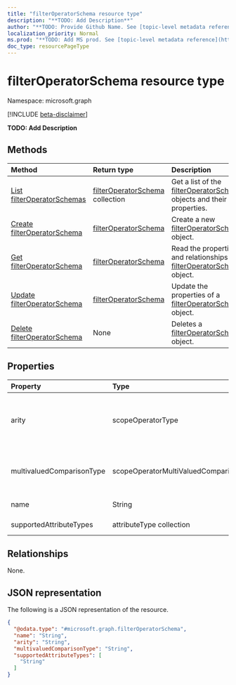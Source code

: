 ```yaml
---
title: "filterOperatorSchema resource type"
description: "**TODO: Add Description**"
author: "**TODO: Provide Github Name. See [topic-level metadata reference](https://msgo.azurewebsites.net/add/document/guidelines/metadata.html#topic-level-metadata)**"
localization_priority: Normal
ms.prod: "**TODO: Add MS prod. See [topic-level metadata reference](https://msgo.azurewebsites.net/add/document/guidelines/metadata.html#topic-level-metadata)**"
doc_type: resourcePageType
---
```


# filterOperatorSchema resource type

Namespace: microsoft.graph

[!INCLUDE [beta-disclaimer](../../includes/beta-disclaimer.md)]

**TODO: Add Description**

## Methods
|Method|Return type|Description|
|:---|:---|:---|
|[List filterOperatorSchemas](../api/synchronization-filteroperatorschema-list.md)|[filterOperatorSchema](../resources/synchronization-filteroperatorschema.md) collection|Get a list of the [filterOperatorSchema](../resources/synchronization-filteroperatorschema.md) objects and their properties.|
|[Create filterOperatorSchema](../api/synchronization-filteroperatorschema-post-filteroperators.md)|[filterOperatorSchema](../resources/synchronization-filteroperatorschema.md)|Create a new [filterOperatorSchema](../resources/synchronization-filteroperatorschema.md) object.|
|[Get filterOperatorSchema](../api/synchronization-filteroperatorschema-get.md)|[filterOperatorSchema](../resources/synchronization-filteroperatorschema.md)|Read the properties and relationships of a [filterOperatorSchema](../resources/synchronization-filteroperatorschema.md) object.|
|[Update filterOperatorSchema](../api/synchronization-filteroperatorschema-update.md)|[filterOperatorSchema](../resources/synchronization-filteroperatorschema.md)|Update the properties of a [filterOperatorSchema](../resources/synchronization-filteroperatorschema.md) object.|
|[Delete filterOperatorSchema](../api/synchronization-filteroperatorschema-delete.md)|None|Deletes a [filterOperatorSchema](../resources/synchronization-filteroperatorschema.md) object.|

## Properties
|Property|Type|Description|
|:---|:---|:---|
|arity|scopeOperatorType|**TODO: Add Description**. Possible values are: `Binary`, `Unary`.|
|multivaluedComparisonType|scopeOperatorMultiValuedComparisonType|**TODO: Add Description**. Possible values are: `All`, `Any`.|
|name|String|**TODO: Add Description**|
|supportedAttributeTypes|attributeType collection|**TODO: Add Description**|

## Relationships
None.

## JSON representation
The following is a JSON representation of the resource.
<!-- {
  "blockType": "resource",
  "keyProperty": "id",
  "@odata.type": "microsoft.graph.filterOperatorSchema",
  "openType": false
}
-->
``` json
{
  "@odata.type": "#microsoft.graph.filterOperatorSchema",
  "name": "String",
  "arity": "String",
  "multivaluedComparisonType": "String",
  "supportedAttributeTypes": [
    "String"
  ]
}
```

